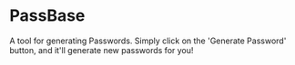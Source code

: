 # PassBase
A tool for generating Passwords.
Simply click on the 'Generate Password' button, and it'll generate new passwords for you!
